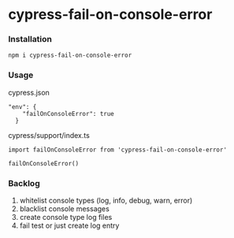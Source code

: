 # cypress-fail-on-console-error

### Installation

`npm i cypress-fail-on-console-error`

### Usage

cypress.json

```
"env": {
    "failOnConsoleError": true
  }
```

cypress/support/index.ts

```
import failOnConsoleError from 'cypress-fail-on-console-error'

failOnConsoleError()
```

### Backlog

1. whitelist console types (log, info, debug, warn, error)
2. blacklist console messages
3. create console type log files
4. fail test or just create log entry
